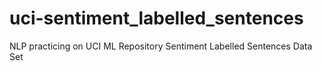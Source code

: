 # uci-sentiment_labelled_sentences
NLP practicing on UCI ML Repository Sentiment Labelled Sentences Data Set
